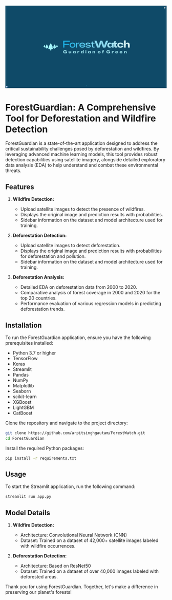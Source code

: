 
![Logo](assets/logo2.png)

# ForestGuardian: A Comprehensive Tool for Deforestation and Wildfire Detection

ForestGuardian is a state-of-the-art application designed to address the critical sustainability challenges posed by deforestation and wildfires. By leveraging advanced machine learning models, this tool provides robust detection capabilities using satellite imagery, alongside detailed exploratory data analysis (EDA) to help understand and combat these environmental threats.

## Features

1. **Wildfire Detection:**
   - Upload satellite images to detect the presence of wildfires.
   - Displays the original image and prediction results with probabilities.
   - Sidebar information on the dataset and model architecture used for training.

3. **Deforestation Detection:**
   - Upload satellite images to detect deforestation.
   - Displays the original image and prediction results with probabilities for deforestation and pollution.
   - Sidebar information on the dataset and model architecture used for training.

4. **Deforestation Analysis:**
   - Detailed EDA on deforestation data from 2000 to 2020.
   - Comparative analysis of forest coverage in 2000 and 2020 for the top 20 countries.
   - Performance evaluation of various regression models in predicting deforestation trends.

## Installation

To run the ForestGuardian application, ensure you have the following prerequisites installed:

- Python 3.7 or higher
- TensorFlow
- Keras
- Streamlit
- Pandas
- NumPy
- Matplotlib
- Seaborn
- scikit-learn
- XGBoost
- LightGBM
- CatBoost

Clone the repository and navigate to the project directory:

```bash
git clone https://github.com/arpitsinghgautam/ForestWatch.git
cd ForestGuardian
```

Install the required Python packages:

```bash
pip install -r requirements.txt
```

## Usage
To start the Streamlit application, run the following command:
```bash
streamlit run app.py
```

## Model Details

1. **Wildfire Detection:**
   - Architecture: Convolutional Neural Network (CNN)
   - Dataset: Trained on a dataset of 42,000+ satellite images labeled with wildfire occurrences.

3. **Deforestation Detection:**
   - Architecture: Based on ResNet50
   - Dataset: Trained on a dataset of over 40,000 images labeled with deforested areas.



Thank you for using ForestGuardian. Together, let's make a difference in preserving our planet's forests!